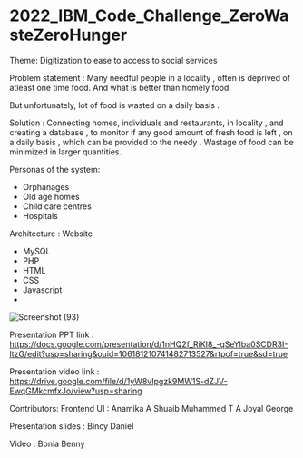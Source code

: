# 2022_IBM_Code_Challenge_ZeroWasteZeroHunger

Theme: 
Digitization to ease to access to social services


Problem statement : 
Many needful people in a locality , often is deprived of atleast one time food. And what is better than homely food.

But unfortunately, lot of food is wasted on a daily basis .


Solution : 
Connecting homes, individuals and restaurants, in locality , and creating a database , to monitor if any good amount of fresh food is left , on a daily basis , which can be provided to the needy . Wastage of food can be minimized in larger quantities.


Personas of the system:
- Orphanages
- Old age homes
- Child care centres
- Hospitals


Architecture : Website
- MySQL
- PHP
- HTML
- CSS
- Javascript
- 
![Screenshot (93)](https://user-images.githubusercontent.com/85350031/167692107-2dc685c3-ebdc-412f-9285-894e81a29001.png)



Presentation PPT link : https://docs.google.com/presentation/d/1nHQ2f_RiKI8_-qSeYlba0SCDR3I-ltzG/edit?usp=sharing&ouid=106181210741482713527&rtpof=true&sd=true

Presentation video link : https://drive.google.com/file/d/1yW8vIpgzk9MW1S-dZJV-EwqGMkcmfxJo/view?usp=sharing



Contributors: 
Frontend UI         : Anamika A
                      Shuaib Muhammed T A
                      Joyal George

Presentation slides : Bincy Daniel

Video               : Bonia Benny
